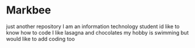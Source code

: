 # Markbee
just another repository
I am an information technology student
id like to know how to code
I like lasagna and chocolates
my hobby is swimming but would like to add coding too
